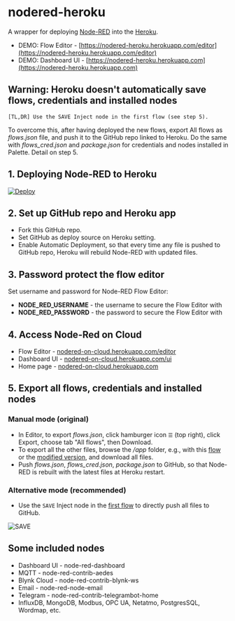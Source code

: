 # nodered-heroku
A wrapper for deploying [Node-RED](http://nodered.org) into the [Heroku](https://www.heroku.com).
* DEMO: Flow Editor - [https://nodered-heroku.herokuapp.com/editor](https://nodered-heroku.herokuapp.com/editor)
* DEMO: Dashboard UI - [https://nodered-heroku.herokuapp.com](https://nodered-heroku.herokuapp.com)


## Warning: Heroku doesn't automatically save flows, credentials and installed nodes
```
[TL,DR] Use the SAVE Inject node in the first flow (see step 5).
```
To overcome this, after having deployed the new flows, export All flows as *flows.json* file, and push it to the GitHub repo linked to Heroku. Do the same with *flows_cred.json* and *package.json* for credentials and nodes installed in Palette. Detail on step 5.

## 1. Deploying Node-RED to Heroku 
[![Deploy](https://www.herokucdn.com/deploy/button.png)](https://heroku.com/deploy?template=https://github.com/marcosnaofazisso/node-red-heroku)

## 2. Set up GitHub repo and Heroku app
* Fork this GitHub repo.
* Set GitHub as deploy source on Heroku setting. 
* Enable Automatic Deployment, so that every time any file is pushed to GitHub repo, Heroku will rebuild Node-RED with updated files.

## 3. Password protect the flow editor
Set username and password for Node-RED Flow Editor:
* **NODE_RED_USERNAME** - the username to secure the Flow Editor with
* **NODE_RED_PASSWORD** - the password to secure the Flow Editor with

## 4. Access Node-Red on Cloud
* Flow Editor - [nodered-on-cloud.herokuapp.com/editor](https://nodered-on-cloud.herokuapp.com/editor)
* Dashboard UI - [nodered-on-cloud.herokuapp.com/ui](https://nodered-on-cloud.herokuapp.com/ui)
* Home page - [nodered-on-cloud.herokuapp.com](https://nodered-on-cloud.herokuapp.com)

## 5. Export all flows, credentials and installed nodes
### Manual mode (original)
* In Editor, to export *flows.json*, click hamburger icon `☰` (top right), click Export, choose tab "All flows", then Download.
* To export all the other files, browse the <i>/app</i> folder, e.g., with this [flow](https://flows.nodered.org/flow/44bc7ad491aacb4253dd8a5f757b5407) or the [modified version](utils/file-explorer-flow.json), and download all files.
* Push *flows.json*, *flows_cred.json*, *package.json* to GitHub, so that Node-RED is rebuilt with the latest files at Heroku restart.
### Alternative mode (recommended)
* Use the `SAVE` Inject node in the [first flow](utils/save-all-changes-flow.json) to directly push all files to GitHub.

![SAVE](public/images/save-button.png)

## Some included nodes
* Dashboard UI - node-red-dashboard
* MQTT - node-red-contrib-aedes
* Blynk Cloud - node-red-contrib-blynk-ws
* Email - node-red-node-email
* Telegram - node-red-contrib-telegrambot-home
* InfluxDB, MongoDB, Modbus, OPC UA, Netatmo, PostgresSQL, Wordmap, etc. 
